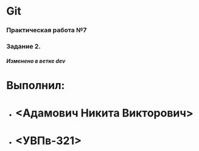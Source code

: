 # Git
### Практическая работа №7
### Задание 2.
##### Изменено в ветке dev
# Выполнил:
* # <Адамович Никита Викторович>
* # <УВПв-321>